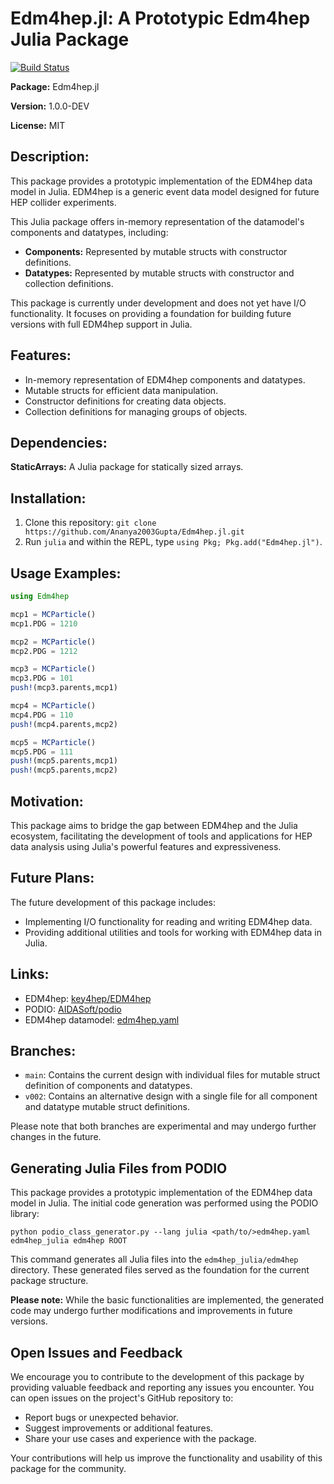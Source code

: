 # Edm4hep.jl: A Prototypic Edm4hep Julia Package
[![Build Status](https://github.com/Ananya2003Gupta/Edm4hep.jl/actions/workflows/CI.yml/badge.svg?branch=main)](https://github.com/Ananya2003Gupta/Edm4hep.jl/actions/workflows/CI.yml?query=branch%3Amain)

**Package:** Edm4hep.jl

**Version:** 1.0.0-DEV

**License:** MIT

## **Description:**

This package provides a prototypic implementation of the EDM4hep data model in Julia. 
EDM4hep is a generic event data model designed for future HEP collider experiments. 

This Julia package offers in-memory representation of the datamodel's components and datatypes, including:

* **Components:** Represented by mutable structs with constructor definitions.
* **Datatypes:** Represented by mutable structs with constructor and collection definitions.

This package is currently under development and does not yet have I/O functionality. It focuses on providing a foundation for building future versions with full EDM4hep support in Julia.

## **Features:**

* In-memory representation of EDM4hep components and datatypes.
* Mutable structs for efficient data manipulation.
* Constructor definitions for creating data objects.
* Collection definitions for managing groups of objects.

## **Dependencies:**

**StaticArrays:** A Julia package for statically sized arrays.

## **Installation:**

1. Clone this repository: `git clone https://github.com/Ananya2003Gupta/Edm4hep.jl.git`
2. Run `julia` and within the REPL, type `using Pkg; Pkg.add("Edm4hep.jl")`.

## **Usage Examples:**

```julia
using Edm4hep

mcp1 = MCParticle()
mcp1.PDG = 1210

mcp2 = MCParticle()
mcp2.PDG = 1212

mcp3 = MCParticle()
mcp3.PDG = 101
push!(mcp3.parents,mcp1)

mcp4 = MCParticle()
mcp4.PDG = 110
push!(mcp4.parents,mcp2)

mcp5 = MCParticle()
mcp5.PDG = 111
push!(mcp5.parents,mcp1)
push!(mcp5.parents,mcp2)

```

## **Motivation:**

This package aims to bridge the gap between EDM4hep and the Julia ecosystem, facilitating the development of tools and applications for HEP data analysis using Julia's powerful features and expressiveness.

## **Future Plans:**

The future development of this package includes:

* Implementing I/O functionality for reading and writing EDM4hep data.
* Providing additional utilities and tools for working with EDM4hep data in Julia.

## **Links:**

* EDM4hep: [key4hep/EDM4hep](https://github.com/key4hep/EDM4hep)
* PODIO: [AIDASoft/podio](https://github.com/AIDASoft/podio)
* EDM4hep datamodel: [edm4hep.yaml](https://github.com/key4hep/EDM4hep/blob/main/edm4hep.yaml)

## **Branches:**

* `main`: Contains the current design with individual files for mutable struct definition of components and datatypes.
* `v002`: Contains an alternative design with a single file for all component and datatype mutable struct definitions.

Please note that both branches are experimental and may undergo further changes in the future.

## Generating Julia Files from PODIO

This package provides a prototypic implementation of the EDM4hep data model in Julia. The initial code generation was performed using the PODIO library:

```
python podio_class_generator.py --lang julia <path/to/>edm4hep.yaml edm4hep_julia edm4hep ROOT
```

This command generates all Julia files into the `edm4hep_julia/edm4hep` directory. These generated files served as the foundation for the current package structure.

**Please note:** While the basic functionalities are implemented, the generated code may undergo further modifications and improvements in future versions.

## Open Issues and Feedback

We encourage you to contribute to the development of this package by providing valuable feedback and reporting any issues you encounter. You can open issues on the project's GitHub repository to:

* Report bugs or unexpected behavior.
* Suggest improvements or additional features.
* Share your use cases and experience with the package.

Your contributions will help us improve the functionality and usability of this package for the community.
